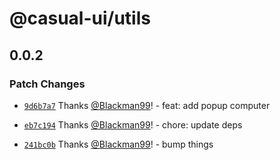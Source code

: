 # @casual-ui/utils

## 0.0.2

### Patch Changes

- [`9d6b7a7`](https://github.com/Casual-UI/utils/commit/9d6b7a7f49bbc3be50cb46f20b45b31954782eec) Thanks [@Blackman99](https://github.com/Blackman99)! - feat: add popup computer

- [`eb7c194`](https://github.com/Casual-UI/utils/commit/eb7c194f866536a9a8812ad200523e44d6078247) Thanks [@Blackman99](https://github.com/Blackman99)! - chore: update deps

- [`241bc0b`](https://github.com/Casual-UI/utils/commit/241bc0bb7f5281d8a94ed2f6d5a02627140004ca) Thanks [@Blackman99](https://github.com/Blackman99)! - bump things
